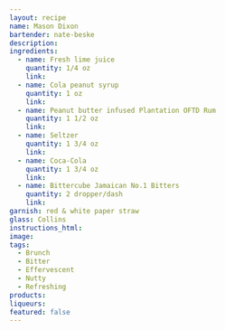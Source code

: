 ```yaml
---
layout: recipe
name: Mason Dixon
bartender: nate-beske
description:
ingredients:
  - name: Fresh lime juice
    quantity: 1/4 oz
    link:
  - name: Cola peanut syrup
    quantity: 1 oz
    link:
  - name: Peanut butter infused Plantation OFTD Rum
    quantity: 1 1/2 oz
    link:
  - name: Seltzer
    quantity: 1 3/4 oz
    link:
  - name: Coca-Cola
    quantity: 1 3/4 oz
    link:
  - name: Bittercube Jamaican No.1 Bitters
    quantity: 2 dropper/dash
    link:
garnish: red & white paper straw
glass: Collins
instructions_html:
image:
tags:
  - Brunch
  - Bitter
  - Effervescent
  - Nutty
  - Refreshing
products:
liqueurs:
featured: false
---
```


